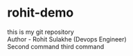 # rohit-demo
this is my git repository
<br>
Author - Rohit Sulakhe (Devops Engineer)
<br>
Second command
third command